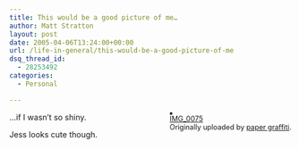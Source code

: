 ```yaml
---
title: This would be a good picture of me…
author: Matt Stratton
layout: post
date: 2005-04-06T13:24:00+00:00
url: /life-in-general/this-would-be-a-good-picture-of-me
dsq_thread_id:
  - 28253492
categories:
  - Personal

---
```

<div style="float:right;margin-left:10px;margin-bottom:10px;">
  <a href="http://www.flickr.com/photos/divajess/8401849/" title="photo sharing"><img src="http://photos4.flickr.com/8401849_a2a25cb0bd_m.jpg" alt="" style="border:solid 2px #000000;" /></a> <br /> <span style="font-size:.9em;margin-top:0;"> <a href="http://www.flickr.com/photos/divajess/8401849/">IMG_0075</a> <br /> Originally uploaded by <a href="http://www.flickr.com/people/divajess/">paper graffiti</a>. </span>
</div>

&#8230;if I wasn&#8217;t so shiny.

Jess looks cute though.